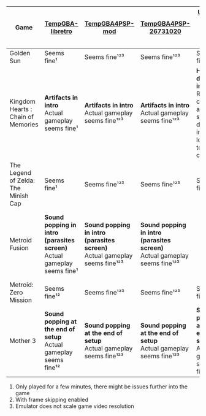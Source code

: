 | Game | [TempGBA-libretro](https://github.com/libretro/TempGBA-libretro) | [TempGBA4PSP-mod](https://github.com/phoe-nix/TempGBA4PSP-mod) | [TempGBA4PSP-26731020](http://www2.axfc.net/u/3063963) | [Uo gpSP Kai 3.4 Test 4 Build 230](https://archive.org/details/gp-sp-kai-v-3.4-test-4-b-230fat.-7z) | [gpSP 0.91](http://www.mediafire.com/file/669r7u7rb9wtemg/gpSP0.9Signed.zip/file) |
| --- | --- | --- | --- | --- | --- |
| Golden Sun | Seems fine¹ | Seems fine¹²³ | Seems fine¹²³ | Seems fine¹ | Seems fine¹ |
| Kingdom Hearts : Chain of Memories | **Artifacts in intro**<br>Actual gameplay seems fine¹ | **Artifacts in intro**<br>Actual gameplay seems fine¹²³ | **Artifacts in intro**<br>Actual gameplay seems fine¹²³ | **Hangs during intro**<br>Requires creating a savestate during intro and loading it to continue¹  | **Hangs during intro**<br>Requires creating a savestate during intro and loading it to continue¹ |
| The Legend of Zelda: The Minish Cap | Seems fine¹ | Seems fine¹²³ | Seems fine¹²³ | Seems fine¹ | Seems fine¹ |
| Metroid Fusion | **Sound popping in intro (parasites screen)**<br>Actual gameplay seems fine¹ | **Sound popping in intro (parasites screen)**<br>Actual gameplay seems fine¹²³ | **Sound popping in intro (parasites screen)**<br>Actual gameplay seems fine¹²³ |  | **Sound popping in intro (parasites screen)**<br>Actual gameplay seems fine¹² |
| Metroid: Zero Mission | Seems fine¹² | Seems fine¹²³ | Seems fine¹²³ | Seems fine¹²³ | Seems fine¹² |
| Mother 3 | **Sound popping at the end of setup**<br>Actual gameplay seems fine¹² | **Sound popping at the end of setup**<br>Actual gameplay seems fine¹²³ | **Sound popping at the end of setup**<br>Actual gameplay seems fine¹²³ | **Sound popping at the end of setup**<br>Actual gameplay seems fine¹²³ | Actual gameplay seems fine¹² |

1. Only played for a few minutes, there might be issues further into the game
2. With frame skipping enabled
3. Emulator does not scale game video resolution